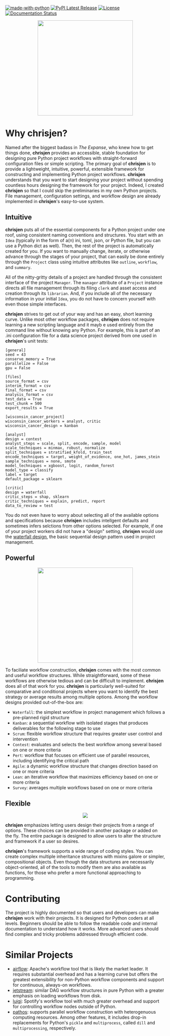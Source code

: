 [![made-with-python](https://img.shields.io/badge/Made%20with-Python-1f425f.svg)](https://www.python.org/) [![PyPI Latest Release](https://img.shields.io/pypi/v/chrisjen.svg)](https://pypi.org/project/chrisjen/) [![License](https://img.shields.io/badge/License-Apache_2.0-blue.svg)](https://opensource.org/licenses/Apache-2.0) [![Documentation Status](https://readthedocs.org/projects/chrisjen/badge/?version=latest)](http://chrisjen.readthedocs.io/?badge=latest)


<p align="center">
<img src="https://media.giphy.com/media/EUdtBgPPKP3F7U6yBh/giphy.gif" height="300"/>
</p>

# Why chrisjen?
Named after the biggest badass in *The Expanse*, who knew how to get things done, **chrisjen** provides an accessible, stable foundation for designing pure Python project workflows with straight-forward configuration files or simple scripting. The primary goal of **chrisjen** is to provide a lightweight, intuitive, powerful, extensible framework for constructing and implementing Python project workflows. **chrisjen** understands that you want to start designing your project without spending countless hours designing the framework for your project. Indeed, I created **chrisjen** so that I could skip the preliminaries in my own Python projects. File management, configuration settings, and workflow design are already implemented in **chrisjen**'s easy-to-use system.

## Intuitive 
**chrisjen** puts all of the essential components for a Python project under one roof, using consistent naming conventions and structures. You start with an `Idea` (typically in the form of a(n) ini, toml, json, or Python file, but you can use a Python dict as well). Then, the rest of the project is automatically created for you. If you want to manually change, iterate, or otherwise advance through the stages of your project, that can easily be done entirely through the `Project` class using intuitive attributes like `outline`, `workflow`, and `summary`. 

All of the nitty-gritty details of a project are handled through the consistent interface of the project `Manager`. The `manager` attribute of a `Project` instance directs all file management through its filing `clerk` and asset access and creation through its `librarian`. And, if you include all of the necessary information in your initial `Idea`, you do not have to concern yourself with even those simple interfaces.

**chrisjen** strives to get out of your way and has an easy, short learning curve. Unlike most other workflow packages, **chrisjen** does not require learning a new scripting language and it mayb e used entirely from the command line without knowing any Python. For example, this is part of an .ini configuration file for a data science project derived from one used in **chrisjen**'s unit tests:

```
[general]
seed = 43
conserve_memory = True
parallelize = False
gpu = False

[files]
source_format = csv
interim_format = csv
final_format = csv
analysis_format = csv
test_data = True
test_chunk = 500
export_results = True

[wisconsin_cancer_project]
wisconsin_cancer_workers = analyst, critic
wisconsin_cancer_design = kanban

[analyst]
design = contest
analyst_steps = scale, split, encode, sample, model
scale_techniques = minmax, robust, normalize
split_techniques = stratified_kfold, train_test
encode_techniques = target, weight_of_evidence, one_hot, james_stein
sample_techniques = none, smote
model_techniques = xgboost, logit, random_forest
model_type = classify
label = target
default_package = sklearn

[critic]
design = waterfall
critic_steps = shap, sklearn
critic_techniques = explain, predict, report
data_to_review = test
```

You do not even have to worry about selecting all of the available options and specifications because **chrisjen** includes intellgent defaults and sometimes infers selctions from other options selected. For example, if one of your project workers did not have a "design" setting, **chrisjen** would use the [waterfall design](https://www.lucidchart.com/blog/waterfall-project-management-methodology), the basic sequential design pattern used in project management.

## Powerful 
<p align="center">
<img src="https://media.giphy.com/media/69qwCZtG4arIgMuL6b/giphy.gif" width="300" height="300"/>
</p>

To faciliate workflow construction, **chrisjen** comes with the most common and useful workflow structures. While straightforward, some of these workflows are otherwise tedious and can be difficult to implement. **chrisjen** does all of that work for you. **chrisjen** is particularly well-suited for comparative and conditional projects where you want to identify the best strategy or average results among multiple options. Among the workflow designs provided out-of-the-box are:
* `Waterfall`: the simplest workflow in project management which follows a pre-planned rigid structure
* `Kanban`: a sequential workflow with isolated stages that produces deliverables for the following stage to use
* `Scrum`: flexible workflow structure that requires greater user control and intervention
* `Contest`: evaluates and selects the best workflow among several based on one or more criteria
* `Pert`: workflow that focuses on efficient use of parallel resources, including identifying the critical path
* `Agile`: a dynamic workflow structure that changes direction based on one or more criteria
* `Lean`: an iterative workflow that maximizes efficiency based on one or more criteria
* `Survey`: averages multiple workflows based on one or more criteria
  
## Flexible
<p align="center">
<img src="https://media.giphy.com/media/GnepwAlt5FG3ASUvRB/giphy.gif" />
</p>

**chrisjen** emphasizes letting users design their projects from a range of options. These choices can be provided in another package or added on the fly. The entire package is designed to allow users to alter the structure and framework if a user so desires. 

**chrisjen**'s framework supports a wide range of coding styles. You can create complex multiple inheritance structures with mixins galore or simpler, compositional objects. Even though the data structures are necessarily object-oriented, all of the tools to modify them are also available as functions, for those who prefer a more functional approaching to programming.

# Contributing 
The project is highly documented so that users and developers can make **chrisjen** work with their projects. It is designed for Python coders at all levels. Beginners should be able to follow the readable code and internal documentation to understand how it works. More advanced users should find complex and tricky problems addressed through efficient code.

# Similar Projects
* [airflow](https://github.com/apache/airflow): Apache's workflow tool that is likely the market leader. It requires substantial overhead and has a learning curve but offers the greatest extensibility for non-Python workflow components and support for continuous, always-on workflows.
* [jetstream](https://github.com/tgen/jetstream): similar DAG workflow structures in pure Python with a greater emphasis on loading workflows from disk.
* [luigi](https://github.com/spotify/luigi): Spotify's workflow tool with much greater overhead and support for controlling workflow nodes outside of Python.
* [pathos](https://github.com/uqfoundation/pathos): supports parallel workflow construction with heterogenuous computing resources. Among other features, it includes drop-in replacements for Python's `pickle` and `multiprocess`, called `dill` and `multiprocessing`, respectively.